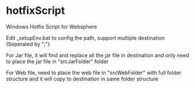 # hotfixScript
Windows Hotfix Script for Websphere

Edit _setupEnv.bat to config the path, support multiple destination (Seperated by ";")

For Jar file, it will find and replace all the jar file in destination and only need to place the jar file in "srcJarFolder" folder
  
For Web file, need to place the web file in "srcWebFolder" with full folder structure and it will copy to destination in same folder structure
